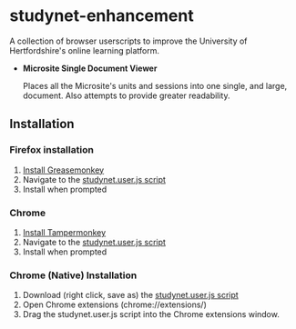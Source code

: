 studynet-enhancement
====================

A collection of browser userscripts to improve the University of Hertfordshire's online learning platform.

- __Microsite Single Document Viewer__

  Places all the Microsite's units and sessions into one single, and large, document. Also attempts to provide greater readability.

Installation
------------

### Firefox installation

1. [Install Greasemonkey](https://addons.mozilla.org/en-US/firefox/addon/greasemonkey/)
2. Navigate to the [studynet.user.js script](https://saracen.github.io/studynet-enhancement/studynet.user.js)
3. Install when prompted

### Chrome

1. [Install Tampermonkey](https://chrome.google.com/webstore/detail/tampermonkey/dhdgffkkebhmkfjojejmpbldmpobfkfo)
2. Navigate to the [studynet.user.js script](https://saracen.github.io/studynet-enhancement/studynet.user.js)
3. Install when prompted

### Chrome (Native) Installation

1. Download (right click, save as) the [studynet.user.js script](https://saracen.github.io/studynet-enhancement/studynet.user.js)
2. Open Chrome extensions (chrome://extensions/)
3. Drag the studynet.user.js script into the Chrome extensions window.
